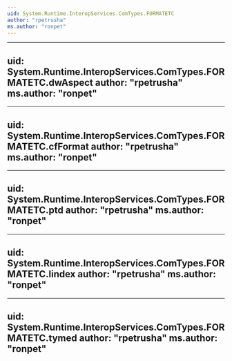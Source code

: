 ```yaml
---
uid: System.Runtime.InteropServices.ComTypes.FORMATETC
author: "rpetrusha"
ms.author: "ronpet"
---
```


---
uid: System.Runtime.InteropServices.ComTypes.FORMATETC.dwAspect
author: "rpetrusha"
ms.author: "ronpet"
---

---
uid: System.Runtime.InteropServices.ComTypes.FORMATETC.cfFormat
author: "rpetrusha"
ms.author: "ronpet"
---

---
uid: System.Runtime.InteropServices.ComTypes.FORMATETC.ptd
author: "rpetrusha"
ms.author: "ronpet"
---

---
uid: System.Runtime.InteropServices.ComTypes.FORMATETC.lindex
author: "rpetrusha"
ms.author: "ronpet"
---

---
uid: System.Runtime.InteropServices.ComTypes.FORMATETC.tymed
author: "rpetrusha"
ms.author: "ronpet"
---
